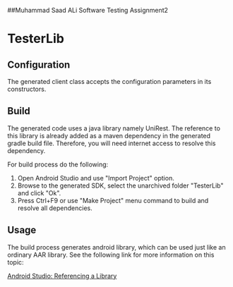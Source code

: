 
##Muhammad Saad ALi Software Testing Assignment2
# TesterLib

## Configuration

The generated client class accepts the configuration parameters in its constructors.

## Build

The generated code uses a java library namely UniRest. The reference to this
library is already added as a maven dependency in the generated gradle build
file. Therefore, you will need internet access to resolve this dependency.

For build process do the following:

1. Open Android Studio and use "Import Project" option. 
2. Browse to the generated SDK, select the unarchived folder "TesterLib" and click "Ok".
3. Press Ctrl+F9 or use "Make Project" menu command to build and resolve all dependencies.


## Usage

The build process generates android library, which can be used just like an
ordinary AAR library. See the following link for more information on this
topic: 

[Android Studio: Referencing a Library](http://tools.android.com/tech-docs/new-build-system/user-guide#TOC-Referencing-a-Library)

